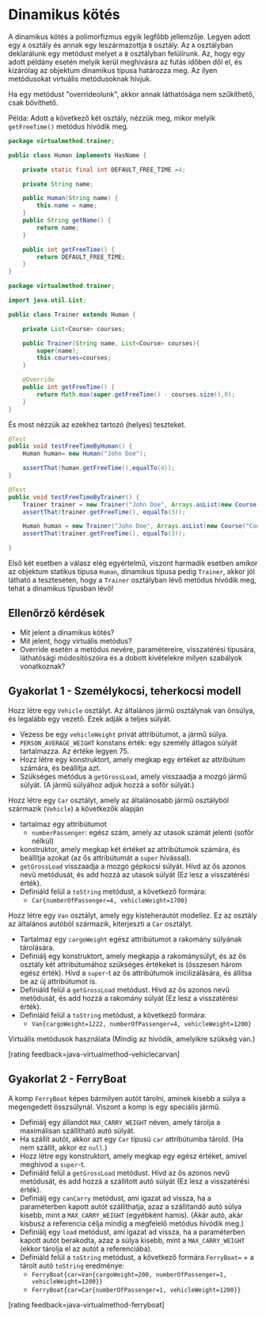 # Dinamikus kötés

A dinamikus kötés a polimorfizmus egyik legfőbb jellemzője. Legyen adott egy `A` osztály és annak egy leszármazottja `B` osztály. Az `A` osztályban deklarálunk egy metódust melyet a `B` osztályban felülírunk. Az, hogy egy adott példány esetén melyik kerül meghívásra az futás időben dől el, és kizárólag az objektum dinamikus típusa határozza meg. Az ilyen metódusokat virtuális metódusoknak hívjuk.

Ha egy metódust "overrideolunk", akkor annak láthatósága nem szűkíthető, csak bővíthető.

Példa: Adott a következő két osztály, nézzük meg, mikor melyik `getFreeTime()` metódus hívódik meg.

```java
package virtualmethod.trainer;

public class Human implements HasName {

    private static final int DEFAULT_FREE_TIME =4;

    private String name;

    public Human(String name) {
        this.name = name;
    }
    public String getName() {
        return name;
    }

    public int getFreeTime() {
        return DEFAULT_FREE_TIME;
    }
}
```

```java
package virtualmethod.trainer;

import java.util.List;

public class Trainer extends Human {

    private List<Course> courses;

    public Trainer(String name, List<Course> courses){
        super(name);
        this.courses=courses;
    }

    @Override
    public int getFreeTime() {
        return Math.max(super.getFreeTime() - courses.size(),0);
    }
}
```

És most nézzük az ezekhez tartozó (helyes) teszteket.

```java
@Test
public void testFreeTimeByHuman() {
    Human human= new Human("John Doe");

    assertThat(human.getFreeTime(),equalTo(4));
}

@Test
public void testFreeTimeByTrainer() {
    Trainer trainer = new Trainer("John Doe", Arrays.asList(new Course("Course1")));
    assertThat(trainer.getFreeTime(), equalTo(3));

    Human human = new Trainer("John Doe", Arrays.asList(new Course("Course1")));
    assertThat(trainer.getFreeTime(), equalTo(3));

}

```
Első két esetben a válasz elég egyértelmű, viszont harmadik esetben amikor az objektum statikus típusa `Human`, dinamikus típusa pedig `Trainer`, akkor jól látható a teszteseten, hogy a `Trainer` osztályban lévő metódus hívódik meg, tehát a dinamikus típusban lévő!


## Ellenőrző kérdések

* Mit jelent a dinamikus kötés?
* Mit jelent, hogy virtuális metódus?
* Override esetén a metódus nevére, paramétereire, visszatérési típusára, láthatósági módosítószóira és a dobott kivételekre milyen szabályok vonatkoznak?

## Gyakorlat 1 - Személykocsi, teherkocsi modell

Hozz létre egy `Vehicle` osztályt. Az általános jármű osztálynak van önsúlya, és legalább egy vezető.
Ezek adják a teljes súlyát.

* Vezess be egy `vehicleWeight` privát attribútumot, a jármű súlya.
* `PERSON_AVERAGE_WEIGHT` konstans érték: egy személy átlagos súlyát tartalmazza. Az értéke legyen 75.
* Hozz létre egy konstruktort, amely megkap egy értéket az attribútum számára, és beállítja azt.
* Szükséges metódus a `getGrossLoad`, amely visszaadja a mozgó jármű súlyát. (A jármű súlyához adjuk hozzá a sofőr súlyát.)

Hozz létre egy `Car` osztályt, amely az általánosabb jármű osztályból származik (`Vehicle`) a következők alapján

* tartalmaz egy attribútumot
  * `numberPassenger`: egész szám, amely az utasok számát jelenti (sofőr nélkül)
* konstruktor, amely megkap két értéket az attribútumok számára, és beállítja azokat (az ős attribútumát a `super` hívással).
* `getGrossLoad` visszaadja a mozgó gépkocsi súlyát. Hívd az ős azonos nevű metódusát, és add hozzá az utasok
súlyát (Ez lesz a visszatérési érték).
* Definiáld felül a `toString` metódust, a következő formára:
  * `Car{numberOfPassenger=4, vehicleWeight=1700}`


Hozz létre egy `Van` osztályt, amely egy kisteherautót modellez. Ez az osztály az általános autóból származik,
kiterjeszti a `Car` osztályt.

* Tartalmaz egy `cargoWeight` egész attribútumot a rakomány súlyának tárolására.
* Definiálj egy konstruktort, amely megkapja a rakománysúlyt, és az ős osztály két attribútumához szükséges
értékeket is (összesen három egész érték). Hívd a `super`-t az ős attribútumok inicilizálására, és állítsa be az új attribútumot is.
* Definiáld felül a `getGrossLoad` metódust. Hívd az ős azonos nevű metódusát, és add hozzá a rakomány
súlyát (Ez lesz a visszatérési érték).
* Definiáld felül a `toString` metódust, a következő formára:
  * `Van{cargoWeight=1222, numberOfPassenger=4, vehicleWeight=1200}`

Virtuális metódusok használata (Mindig az hívódik, amelyikre szükség van.)

[rating feedback=java-virtualmethod-vehiclecarvan]

## Gyakorlat 2 - FerryBoat

A komp `FerryBoat` képes bármilyen autót tárolni, aminek kisebb a súlya a megengedett összsúlynál. Viszont a komp is
egy speciális jármű.

* Definiálj egy állandót `MAX_CARRY_WEIGHT` néven, amely tárolja a maximálisan szállítható autó súlyát.
* Ha szállít autót, akkor azt egy `Car` típusú `car` attribútumba tárold. (Ha nem szállít, akkor ez `null`.)
* Hozz létre egy konstruktort, amely megkap egy egész értéket, amivel meghívod a `super`-t.
* Definiáld felül a `getGrossLoad` metódust. Hívd az ős azonos nevű metódusát, és add hozzá a szállított
autó súlyát (Ez lesz a visszatérési érték).
* Definiálj egy `canCarry` metódust, ami igazat ad vissza, ha a paraméterben kapott autót szállíthatja,
azaz a szállítandó autó súlya kisebb, mint a `MAX_CARRY_WEIGHT` (egyébként hamis).
(Akár autó, akár kisbusz a referencia célja mindig a megfelelő metódus hívódik meg.)
* Definiálj egy `load` metódust, ami igazat ad vissza, ha a paraméterben kapott autót berakodta,
azaz a súlya kisebb, mint a `MAX_CARRY_WEIGHT` (ekkor tárolja el az autót a referenciába).
* Definiáld felül a `toString` metódust, a következő formára `FerryBoat=` + a tárolt autó `toString` eredménye:
  * `FerryBoat{car=Van{cargoWeight=200, numberOfPassenger=1, vehicleWeight=1200}}`
  * `FerryBoat{car=Car{numberOfPassenger=1, vehicleWeight=1200}}`
  
[rating feedback=java-virtualmethod-ferryboat]

